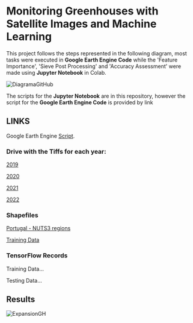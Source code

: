 # Monitoring Greenhouses with Satellite Images and Machine Learning

This project follows the steps represented in the following diagram, most tasks were executed in **Google Earth Engine Code** while the 'Feature Importance', 'Sieve Post Processing' and 'Accuracy Assessment' were made using **Jupyter Notebook** in Colab.

![DiagramaGitHub](https://user-images.githubusercontent.com/56046521/199080459-bc7bcdd8-e024-4172-a945-8bab1dcb5e6d.PNG)

The scripts for the **Jupyter Notebook** are in this repository, however the script for the **Google Earth Engine Code** is provided by link

## LINKS

Google Earth Engine [Script](https://code.earthengine.google.com/d5c2a68bf63242815080d1fcdb1bb905).

### Drive with the Tiffs for each year:
[2019](https://drive.google.com/drive/folders/10htMX1sqNA4vTUjtcAWzdWo6pfG96B2b?usp=sharing)

[2020](https://drive.google.com/drive/folders/1u5-__D0c3eHgdfsJFdugyiHHZB_yZqK4?usp=sharing)

[2021](https://drive.google.com/drive/folders/1643sVC6ELFLdTWqUg1wLADNuWKFcN4jA?usp=sharing)

[2022](https://drive.google.com/drive/folders/1HuYSqpyQTjgM-JSrVyV8UTCKaGNpT0dk?usp=sharing)

### Shapefiles
[Portugal - NUTS3 regions](https://drive.google.com/file/d/1hbc3eyZEXef1zbfnUDpQDf32apLQTkxA/view?usp=sharing)

[Training Data](https://drive.google.com/file/d/1L708YQC_-io0TBEFABpHkouJLhMp4bku/view?usp=sharing)


### TensorFlow Records

Training Data...

Testing Data...

## Results
![ExpansionGH](https://user-images.githubusercontent.com/56046521/199618433-d0818cf1-600b-4e5c-a25c-9ee7e1713c30.PNG)


